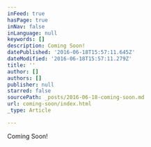 ```yaml
---
inFeed: true
hasPage: true
inNav: false
inLanguage: null
keywords: []
description: Coming Soon!
datePublished: '2016-06-18T15:57:11.645Z'
dateModified: '2016-06-18T15:57:11.279Z'
title: ''
author: []
authors: []
publisher: null
starred: false
sourcePath: _posts/2016-06-18-coming-soon.md
url: coming-soon/index.html
_type: Article

---
```

Coming Soon!